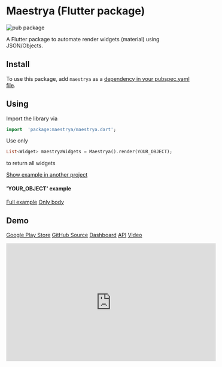 
# Maestrya (Flutter package)

![pub package](https://img.shields.io/pub/v/maestrya.svg)

A Flutter package to automate render widgets (material) using JSON/Objects. 

## Install

To use this package, add `maestrya` as a <a href="https://flutter.io/platform-plugins/" target="_blank">dependency in your pubspec.yaml file</a>.
## Using

Import the library via

```dart
import  'package:maestrya/maestrya.dart';
```

Use only 

```dart
List<Widget> maestryaWidgets = Maestrya().render(YOUR_OBJECT);
```

to return all widgets

<a href="https://github.com/maestrya/flutter-demo/blob/master/lib/main.dart" target="_blank">Show example in another project</a>

#### 'YOUR_OBJECT' example
<a href="https://pastebin.com/raw/Y0LVeEaz" target="_blank">Full example</a>
<a href="https://pastebin.com/raw/ivvnyuAh" target="_blank">Only body</a>

## Demo

<a href="https://play.google.com/store/apps/details?id=com.velrino.maestrya" target="_blank">Google Play Store</a>
<a href="https://github.com/maestrya/flutter-demo" target="_blank">GitHub Source</a>
<a href="https://maestrya.github.io/dashboard" target="_blank">Dashboard</a>
<a href="http://protected-ridge-35353.herokuapp.com/api/pages/page_test" target="_blank">API</a>
<a href="https://youtu.be/WxNpEnBg1mI" target="_blank">Video</a>
<iframe width="560" height="315" src="https://www.youtube.com/embed/WxNpEnBg1mI" frameborder="0" allow="accelerometer; autoplay; encrypted-media; gyroscope; picture-in-picture" allowfullscreen></iframe>

